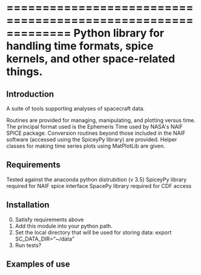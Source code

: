 =============================================================
Python library for handling time formats, spice kernels, and other space-related
things.
=============================================================

Introduction
------------
A suite of tools supporting analyses of spacecraft data.

Routines are provided for managing, manipulating, and plotting versus time.  The principal format used is the Ephemeris Time used by NASA's NAIF SPICE package.  Conversion routines beyond those included in the NAIF software (accessed using the SpiceyPy library) are provided.  Helper classes for making time series plots using MatPlotLib are given.


Requirements
------------

Tested against the anaconda python distrubition (v 3.5)
SpiceyPy library required for NAIF spice interface
SpacePy  library required for CDF access

Installation
------------

0) Satisfy requirements above
1) Add this module into your python path.
3) Set the local directory that will be used for storing data:
    export SC_DATA_DIR="~/data"
4) Run tests?

Examples of use
---------------
